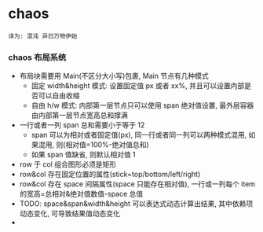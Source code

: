 # chaos

`译为: 混沌 异曰万物伊始`

### chaos 布局系统

- 布局块需要用 Main(不区分大小写)包裹, Main 节点有几种模式
  - 固定 width&height 模式: 设置固定值 px 或者 xx%, 并且可以设置内部是否可以自由收缩
  - 自由 h/w 模式: 内部第一层节点只可以使用 span 绝对值设置, 最外层容器由内部第一层节点宽高总和撑满
- 一行或者一列 span 总和需要小于等于 12
  - span 可以为相对或者固定值(px), 同一行或者同一列可以两种模式混用, 如果混用, 则(相对值=100%-绝对值总和)
  - 如果 span 值缺省, 则默认相对值 1
- row 于 col 组合图形必须是矩形
- row&col 存在固定位置的属性(stick=top/bottom/left/right)
- row&col 存在 space 间隔属性(space 只能存在相对值), 一行或一列每个 item 的宽高=总相对&绝对值数值-space 总值
- TODO: space&span&width&height 可以表达式动态计算出结果, 其中依赖项动态变化, 可导致结果值动态变化
-
